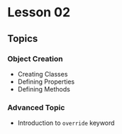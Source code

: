# Lesson 02

## Topics

### Object Creation

* Creating Classes
* Defining Properties
* Defining Methods

### Advanced Topic

* Introduction to ```override``` keyword